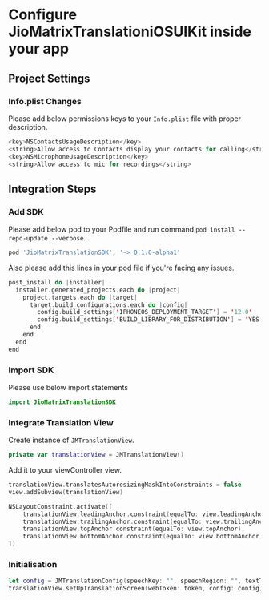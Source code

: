 # Configure JioMatrixTranslationiOSUIKit inside your app


## Project Settings

### Info.plist Changes

Please add below permissions keys to your `Info.plist` file with proper description.

```swift
<key>NSContactsUsageDescription</key>
<string>Allow access to Contacts display your contacts for calling</string>
<key>NSMicrophoneUsageDescription</key>
<string>Allow access to mic for recordings</string>
```

## Integration Steps

### Add SDK

Please add below pod to your Podfile and run command `pod install --repo-update --verbose`.

```ruby
pod 'JioMatrixTranslationSDK', '~> 0.1.0-alpha1'
```

Also please add this lines in your pod file if you're facing any issues.

```swift
post_install do |installer|
  installer.generated_projects.each do |project|
    project.targets.each do |target|
      target.build_configurations.each do |config|
        config.build_settings['IPHONEOS_DEPLOYMENT_TARGET'] = '12.0'
        config.build_settings['BUILD_LIBRARY_FOR_DISTRIBUTION'] = 'YES'
      end
    end
  end
end
```

### Import SDK

Please use below import statements

```swift
import JioMatrixTranslationSDK
```

### Integrate Translation View

Create instance of `JMTranslationView`.

```swift
private var translationView = JMTranslationView()
```

Add it to your viewController view.

```swift
translationView.translatesAutoresizingMaskIntoConstraints = false
view.addSubview(translationView)

NSLayoutConstraint.activate([
    translationView.leadingAnchor.constraint(equalTo: view.leadingAnchor),
    translationView.trailingAnchor.constraint(equalTo: view.trailingAnchor),
    translationView.topAnchor.constraint(equalTo: view.topAnchor),
    translationView.bottomAnchor.constraint(equalTo: view.bottomAnchor),
])
```

### Initialisation


```swift
let config = JMTranslationConfig(speechKey: "", speechRegion: "", textTranslationKey: "")
translationView.setUpTranslationScreen(webToken: token, config: config)

```
